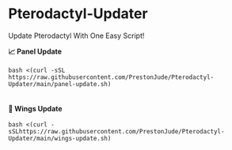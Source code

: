 # Pterodactyl-Updater
Update Pterodactyl With One Easy Script!

**📈 Panel Update**<br><br>
```bash <(curl -sSL https://raw.githubusercontent.com/PrestonJude/Pterodactyl-Updater/main/panel-update.sh)```
<br><br><br>
**🔗 Wings Update**<br><br>
```bash <(curl -sSLhttps://raw.githubusercontent.com/PrestonJude/Pterodactyl-Updater/main/wings-update.sh)```


